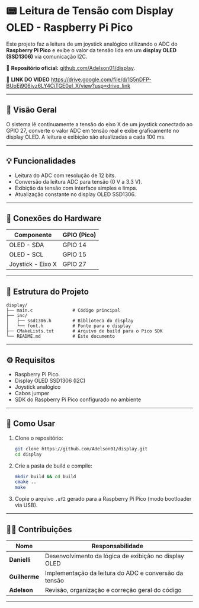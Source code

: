# 📟 Leitura de Tensão com Display OLED - Raspberry Pi Pico

Este projeto faz a leitura de um joystick analógico utilizando o ADC do **Raspberry Pi Pico** e exibe o valor da tensão lida em um **display OLED (SSD1306)** via comunicação I2C.

🔗 **Repositório oficial:** [github.com/Adelson01/display](https://github.com/Adelson01/display.git).

🔗    **LINK DO VIDEO** https://drive.google.com/file/d/1S5nDFP-BUoEj906ivz6LY4CiTGE0el_X/view?usp=drive_link

---

## 📌 Visão Geral

O sistema lê continuamente a tensão do eixo X de um joystick conectado ao GPIO 27, converte o valor ADC em tensão real e exibe graficamente no display OLED. A leitura e exibição são atualizadas a cada 100 ms.

---

## 💡 Funcionalidades

- Leitura do ADC com resolução de 12 bits.
- Conversão da leitura ADC para tensão (0 V a 3.3 V).
- Exibição da tensão com interface simples e limpa.
- Atualização constante no display OLED SSD1306.

---

## 🔌 Conexões do Hardware

| Componente         | GPIO (Pico) |
|--------------------|-------------|
| OLED - SDA         | GPIO 14     |
| OLED - SCL         | GPIO 15     |
| Joystick - Eixo X  | GPIO 27     |

---

## 📂 Estrutura do Projeto

```
display/
├── main.c               # Código principal
├── inc/
│   ├── ssd1306.h        # Biblioteca do display
│   └── font.h           # Fonte para o display
├── CMakeLists.txt       # Arquivo de build para o Pico SDK
└── README.md            # Este documento
```

---

## ⚙️ Requisitos

- Raspberry Pi Pico
- Display OLED SSD1306 (I2C)
- Joystick analógico
- Cabos jumper
- SDK do Raspberry Pi Pico configurado no ambiente

---

## 🚀 Como Usar

1. Clone o repositório:
   ```bash
   git clone https://github.com/Adelson01/display.git
   cd display
   ```

2. Crie a pasta de build e compile:
   ```bash
   mkdir build && cd build
   cmake ..
   make
   ```

3. Copie o arquivo `.uf2` gerado para a Raspberry Pi Pico (modo bootloader via USB).

---

## 👩‍💻 Contribuições

| Nome        | Responsabilidade                                           |
|-------------|------------------------------------------------------------|
| **Danielli**  | Desenvolvimento da lógica de exibição no display OLED       |
| **Guilherme** | Implementação da leitura do ADC e conversão da tensão       |
| **Adelson**   | Revisão, organização e correção geral do código             |

---
